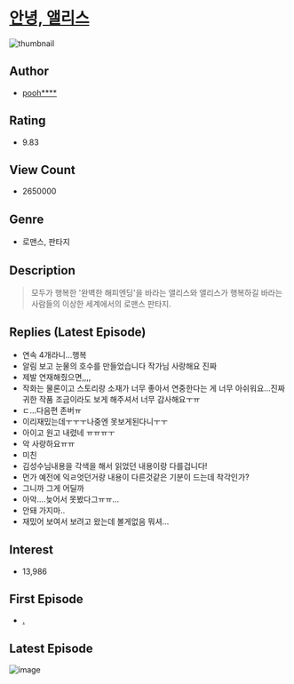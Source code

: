 # [안녕, 앨리스](https://comic.naver.com/bestChallenge/list?titleId=732956)
![thumbnail](https://image-comic.pstatic.net/user_contents_data/challenge_comic/2021/08/18/327547/thumbnail_202x16407c77c47_5236_4ca5_9338_2119b0959b06_00000098.JPEG)

## Author
- [pooh****](https://comic.naver.com/artistTitle?id=327547)

## Rating
- 9.83

## View Count
- 2650000

## Genre
- 로맨스, 판타지

## Description
> 모두가 행복한 '완벽한 해피엔딩'을 바라는 앨리스와 앨리스가 행복하길 바라는 사람들의 이상한 세계에서의 로맨스 판타지.

## Replies (Latest Episode)
- 연속 4개라니...행복
- 알림 보고 눈물의 호수를 만들었습니다 작가님 사랑해요 진짜
- 제발 연재해줬으면,,,,
- 작화는 물론이고 스토리랑 소재가 너무 좋아서 연중한다는 게 너무 아쉬워요...진짜 귀한 작품 조금이라도 보게 해주셔서 너무 감사해요ㅜㅠ
- ㄷ...다음편 존버ㅠ
- 이리재밌는데ㅜㅜㅜ나중엔 못보게된다니ㅜㅜ
- 아이고 원고 내렸네 ㅠㅠㅠㅜ
- 악 사랑하요ㅠㅠ
- 미친
- 김성수님내용을 각색을 해서 읽었던 내용이랑 다를겁니다!
- 먼가 예전에 익ㄹ엇던거랑 내용이 다른것같은 기분이 드는데 착각인가?
- 그니까 그게 어딜까
- 아악....늦어서 못봤다그ㅠㅠ...
- 안돼 가지마..
- 재밌어 보여서 보려고 왔는데 볼게없음 뭐셔...

## Interest
- 13,986

## First Episode
- [.](https://comic.naver.com/bestChallenge/detail?titleId=732956&no=30)

## Latest Episode
![image](https://image-comic.pstatic.net/user_contents_data/challenge_comic/2022/01/04/327547/upload_3630517254630957877.jpeg)
